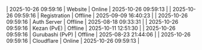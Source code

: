 | 2025-10-26 09:59:16 | Website | Online | 2025-10-26 09:59:13 |
| 2025-10-26 09:59:16 | Registration | Offline | 2025-09-09 16:40:23 |
| 2025-10-26 09:59:16 | Auth Server | Offline | 2025-08-18 09:33:31 |
| 2025-10-26 09:59:16 | Kezan (PvE) | Offline | 2025-10-11 12:51:30 |
| 2025-10-26 09:59:16 | Gurubashi (PvP) | Offline | 2025-08-23 21:44:06 |
| 2025-10-26 09:59:16 | Cloudflare | Online | 2025-10-26 09:59:13 |
